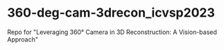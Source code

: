 # 360-deg-cam-3drecon_icvsp2023
Repo for "Leveraging 360° Camera in 3D Reconstruction: A Vision-based Approach"
